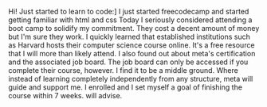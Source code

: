Hi! Just started to learn to code:]
I just started freecodecamp and started getting familiar with html and css
Today I seriously considered attending a boot camp to solidify my commitment. They cost a decent amount of money but I'm sure they work. I quickly learned that established institutions such as Harvard hosts their computer science course online. It's a free resource that I will more than likely attend. I also found out about meta's certification and the associated job board. The job board can only be accessed if you complete their course, however. I find it to be a middle ground. Where instead of learning completely independently from any structure, meta will guide and support me. I enrolled and I set myself a goal of finishing the course within 7 weeks. will advise.
